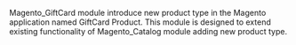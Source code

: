 Magento_GiftCard module introduce new product type in the Magento application named GiftCard Product.
This module is designed to extend existing functionality of Magento_Catalog module adding new product type.
